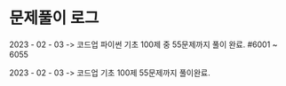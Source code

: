# 문제풀이 로그
2023 - 02 - 03 -> 코드업 파이썬 기초 100제 중 55문제까지 풀이 완료. #6001 ~ 6055

2023 - 02 - 03 -> 코드업 기초 100제 55문제까지 풀이완료.

